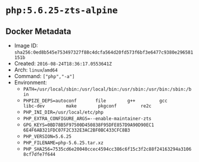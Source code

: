 # `php:5.6.25-zts-alpine`

## Docker Metadata

- Image ID: `sha256:0ed8b545e753497327f88c4dcfa564d20fd573f6bf3e6477c9380e296581151b`
- Created: `2016-08-24T18:36:17.0553641Z`
- Arch: `linux`/`amd64`
- Command: `["php","-a"]`
- Environment:
  - `PATH=/usr/local/sbin:/usr/local/bin:/usr/sbin:/usr/bin:/sbin:/bin`
  - `PHPIZE_DEPS=autoconf 		file 		g++ 		gcc 		libc-dev 		make 		pkgconf 		re2c`
  - `PHP_INI_DIR=/usr/local/etc/php`
  - `PHP_EXTRA_CONFIGURE_ARGS=--enable-maintainer-zts`
  - `GPG_KEYS=0BD78B5F97500D450838F95DFE857D9A90D90EC1 6E4F6AB321FDC07F2C332E3AC2BF0BC433CFC8B3`
  - `PHP_VERSION=5.6.25`
  - `PHP_FILENAME=php-5.6.25.tar.xz`
  - `PHP_SHA256=7535cd6e20040ccec4594cc386c6f15c3f2c88f24163294a31068cf7dfe7f644`
